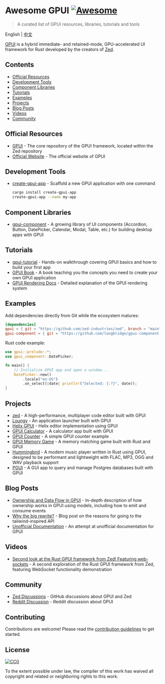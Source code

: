 # Awesome GPUI [![Awesome](https://awesome.re/badge.svg)](https://awesome.re)

> A curated list of GPUI resources, libraries, tutorials and tools

English | [中文](README.md)

[GPUI](https://www.gpui.rs/) is a hybrid immediate- and retained-mode, GPU-accelerated UI framework for Rust developed by the creators of [Zed](https://zed.dev/).

## Contents

- [Official Resources](#official-resources)
- [Development Tools](#development-tools)
- [Component Libraries](#component-libraries)
- [Tutorials](#tutorials)
- [Examples](#examples)
- [Projects](#projects)
- [Blog Posts](#blog-posts)
- [Videos](#videos)
- [Community](#community)

## Official Resources

- [GPUI](https://github.com/zed-industries/zed/tree/main/crates/gpui) - The core repository of the GPUI framework, located within the Zed repository
- [Official Website](https://www.gpui.rs/) - The official website of GPUI

## Development Tools

- [create-gpui-app](https://github.com/brscrt/create-gpui-app) - Scaffold a new GPUI application with one command
  ```bash
  cargo install create-gpui-app
  create-gpui-app --name my-app
  ```

## Component Libraries

- [gpui-component](https://github.com/longbridge/gpui-component) - A growing library of UI components (Accordion, Button, DatePicker, Calendar, Modal, Table, etc.) for building desktop apps with GPUI

## Tutorials

- [gpui-tutorial](https://github.com/hedge-ops/gpui-tutorial) - Hands-on walkthrough covering GPUI basics and how to build your first app
- [GPUI Book](https://github.com/MatinAniss/gpui-book) - A book teaching you the concepts you need to create your own GPUI application
- [GPUI Rendering Docs](https://matinaniss.github.io/gpui-book/rendering/render.html) - Detailed explanation of the GPUI rendering system

## Examples

Add dependencies directly from Git while the ecosystem matures:

```toml
[dependencies]
gpui = { git = "https://github.com/zed-industries/zed", branch = "main" }
gpui-component = { git = "https://github.com/longbridge/gpui-component.git" }
```

Rust code example:

```rust
use gpui::prelude::*;
use gpui_component::DatePicker;

fn main() {
    // Initialize GPUI app and open a window...
    DatePicker::new()
        .locale("en-US")
        .on_select(|date| println!("Selected: {:?}", date));
}
```

## Projects

- [zed](https://github.com/zed-industries/zed) - A high-performance, multiplayer code editor built with GPUI
- [Loungy](https://github.com/MatthiasGrandl/Loungy) - An application launcher built with GPUI
- [Helix GPUI](https://github.com/polachok/helix-gpui) - Helix editor implementation using GPUI
- [GPUI Calculator](https://github.com/kriskw1999/gpui-calculator) - A calculator app built with GPUI
- [GPUI Counter](https://github.com/derrickpersson/gpui-simple-counter) - A simple GPUI counter example
- [GPUI Memory Game](https://github.com/justjavac/gpui-memory-game) - A memory matching game built with Rust and GPUI
- [Hummingbird](https://github.com/143mailliw/hummingbird) - A modern music player written in Rust using GPUI, designed to be performant and lightweight with FLAC, MP3, OGG and WAV playback support
- [PGUI](https://github.com/duanebester/pgui) - A GUI app to query and manage Postgres databases built with GPUI

## Blog Posts

- [Ownership and Data Flow in GPUI](https://zed.dev/blog/gpui-ownership) - In-depth description of how ownership works in GPUI using models, including how to emit and consume events
- [Why the big rewrite?](https://zed.dev/blog/why-th·e-big-rewrite) - Blog post on the reasons for going to the tailwind-inspired API
- [Unofficial Documentation](https://github.com/Himasnhu-AT/GPUI-docs-unofficial) - An attempt at unofficial documentation for GPUI

## Videos

- [Second look at the Rust GPUI framework from Zed! Featuring web-sockets](https://www.youtube.com/watch?v=WQt4ur7fcd0) - A second exploration of the Rust GPUI framework from Zed, featuring WebSocket functionality demonstration

## Community

- [Zed Discussions](https://github.com/zed-industries/zed/discussions) - GitHub discussions about GPUI and Zed
- [Reddit Discussion](https://www.reddit.com/r/rust/comments/11hu1sc/gpui_ui_framework_from_the_makers_of_zed/) - Reddit discussion about GPUI

## Contributing

Contributions are welcome! Please read the [contribution guidelines](CONTRIBUTING_EN.md) to get started.

## License

[![CC0](https://mirrors.creativecommons.org/presskit/buttons/88x31/svg/cc-zero.svg)](https://creativecommons.org/publicdomain/zero/1.0)

To the extent possible under law, the compiler of this work has waived all copyright and related or neighboring rights to this work.
